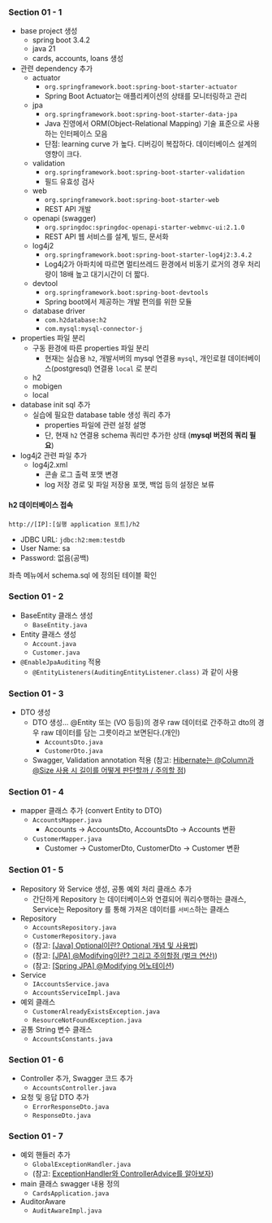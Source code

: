 ### Section 01 - 1

- base project 생성
  - spring boot 3.4.2
  - java 21
  - cards, accounts, loans 생성
- 관련 dependency 추가
  - actuator
    - `org.springframework.boot:spring-boot-starter-actuator`
    - Spring Boot Actuator는 애플리케이션의 상태를 모니터링하고 관리
  - jpa
    - `org.springframework.boot:spring-boot-starter-data-jpa`
    - Java 진영에서 ORM(Object-Relational Mapping) 기술 표준으로 사용하는 인터페이스 모음
    - 단점: learning curve 가 높다. 디버깅이 복잡하다. 데이터베이스 설계의 영향이 크다.
  - validation
    - `org.springframework.boot:spring-boot-starter-validation`
    - 필드 유효성 검사
  - web
    - `org.springframework.boot:spring-boot-starter-web`
    - REST API 개발
  - openapi (swagger)
    - `org.springdoc:springdoc-openapi-starter-webmvc-ui:2.1.0`
    - REST API 웹 서비스를 설계, 빌드, 문서화
  - log4j2
    - `org.springframework.boot:spring-boot-starter-log4j2:3.4.2`
    - Log4j2가 아파치에 따르면 멀티쓰레드 환경에서 비동기 로거의 경우 처리량이 18배 높고 대기시간이 더 짧다.
  - devtool
    - `org.springframework.boot:spring-boot-devtools`
    - Spring boot에서 제공하는 개발 편의를 위한 모듈
  - database driver
    - `com.h2database:h2`
    - `com.mysql:mysql-connector-j`
- properties 파일 분리
  - 구동 환경에 따른 properties 파일 분리
    - 현재는 실습용 `h2`, 개발서버의 mysql 연결용 `mysql`, 개인로컬 데이터베이스(postgresql) 연결용 `local` 로 분리
  - h2
  - mobigen
  - local
- database init sql 추가
  - 실습에 필요한 database table 생성 쿼리 추가
    - properties 파일에 관련 설정 설명
    - 단, 현재 `h2` 연결용 schema 쿼리만 추가한 상태 (**mysql 버전의 쿼리 필요**)
- log4j2 관련 파일 추가
  - log4j2.xml
    - 콘솔 로그 출력 포맷 변경
    - log 저장 경로 및 파일 저장용 포맷, 백업 등의 설정은 보류


#### h2 데이터베이스 접속

`http://[IP]:[실행 application 포트]/h2`

- JDBC URL: `jdbc:h2:mem:testdb`
- User Name: sa
- Password: 없음(공백)

좌측 메뉴에서 schema.sql 에 정의된 테이블 확인

### Section 01 - 2

- BaseEntity 클래스 생성
  - `BaseEntity.java`
- Entity 클래스 생성
  - `Account.java`
  - `Customer.java`
- `@EnableJpaAuditing` 적용
  - `@EntityListeners(AuditingEntityListener.class)` 과 같이 사용

### Section 01 - 3

- DTO 생성
  - DTO 생성... @Entity 또는 (VO 등등)의 경우 raw 데이터로 간주하고 dto의 경우 raw 데이터를 담는 그릇이라고 보면된다.(개인)
    - `AccountsDto.java`
    - `CustomerDto.java`
  - Swagger, Validation annotation 적용
    (참고: [Hibernate는 @Column과 @Size 사용 시 길이를 어떻게 판단할까 / 주의할 점](https://melonturtle.netlify.app/hibernate-column-size/))

### Section 01 - 4

- mapper 클래스 추가 (convert Entity to DTO)
  - `AccountsMapper.java`
    - Accounts -> AccountsDto, AccountsDto -> Accounts 변환
  - `CustomerMapper.java`
    - Customer -> CustomerDto, CustomerDto -> Customer 변환

### Section 01 - 5

  - Repository 와 Service 생성, 공통 예외 처리 클래스 추가
    - 간단하게 Repository 는 데이터베이스와 연결되어 쿼리수행하는 클래스, Service는 Repository 를 통해 가져온 데이터를 `서비스`하는 클래스
  - Repository
    - `AccountsRepository.java`
    - `CustomerRepository.java`
    - (참고: [[Java] Optional이란? Optional 개념 및 사용법](https://mangkyu.tistory.com/70))
    - (참고: [[JPA] @Modifying이란? 그리고 주의할점  (벌크 연산)](https://hstory0208.tistory.com/entry/JPA-Modifying%EC%9D%B4%EB%9E%80-%EA%B7%B8%EB%A6%AC%EA%B3%A0-%EC%A3%BC%EC%9D%98%ED%95%A0%EC%A0%90-%EB%B2%8C%ED%81%AC-%EC%97%B0%EC%82%B0))
    - (참고: [[Spring JPA] @Modifying 어노테이션](https://frogand.tistory.com/174))
  - Service
    - `IAccountsService.java`
    - `AccountsServiceImpl.java`
  - 예외 클래스
    - `CustomerAlreadyExistsException.java`
    - `ResourceNotFoundException.java`
  - 공통 String 변수 클래스
    - `AccountsConstants.java`

### Section 01 - 6

  - Controller 추가, Swagger 코드 추가
    - `AccountsController.java`
  - 요청 및 응답 DTO 추가
    - `ErrorResponseDto.java`
    - `ResponseDto.java`

### Section 01 - 7

  - 예외 핸들러 추가
    - `GlobalExceptionHandler.java`
    - (참고: [ExceptionHandler와 ControllerAdvice를 알아보자](https://tecoble.techcourse.co.kr/post/2023-05-03-ExceptionHandler-ControllerAdvice/))
  - main 클래스 swagger 내용 정의
    - `CardsApplication.java`
  - AuditorAware
    - `AuditAwareImpl.java`